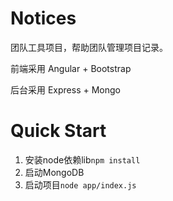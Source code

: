 # Notices

团队工具项目，帮助团队管理项目记录。

前端采用 Angular + Bootstrap

后台采用 Express + Mongo

# Quick Start

1. 安装node依赖lib`npm install`
2. 启动MongoDB
3. 启动项目`node app/index.js`

